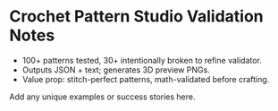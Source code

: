 # Crochet Pattern Studio Validation Notes

- 100+ patterns tested, 30+ intentionally broken to refine validator.
- Outputs JSON + text; generates 3D preview PNGs.
- Value prop: stitch-perfect patterns, math-validated before crafting.

Add any unique examples or success stories here.